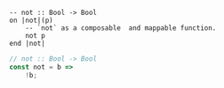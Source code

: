 ```applescript
-- not :: Bool -> Bool
on |not|(p)
    -- `not` as a composable  and mappable function.
    not p
end |not|
```


```javascript
// not :: Bool -> Bool
const not = b =>
    !b;
```